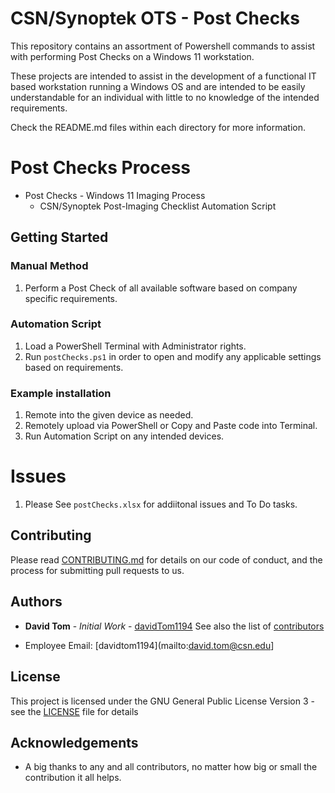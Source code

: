 # CSN/Synoptek OTS - Post Checks
This repository contains an assortment of Powershell commands to assist with performing Post Checks on a Windows 11 workstation.

These projects are intended to assist in the development of a functional IT based workstation running a Windows OS
and are intended to be easily understandable for an individual with little to no knowledge of the intended requirements.

Check the README.md files within each directory for more information.

# Post Checks Process
  - Post Checks - Windows 11 Imaging Process
      - CSN/Synoptek Post-Imaging Checklist Automation Script

## Getting Started

### Manual Method
1. Perform a Post Check of all available software based on company specific requirements.

### Automation Script
1. Load a PowerShell Terminal with Administrator rights.
2. Run `postChecks.ps1` in order to open and modify any applicable settings based on requirements.

### Example installation
1. Remote into the given device as needed.
2. Remotely upload via PowerShell or Copy and Paste code into Terminal.
3. Run Automation Script on any intended devices.

# Issues
1. Please See `postChecks.xlsx` for addiitonal issues and To Do tasks.

## Contributing

Please read [CONTRIBUTING.md](https://github.com/davidTom1194/davidTom1194/blob/main/CONTRIBUTING.md) for details on our
code of conduct, and the process for submitting pull requests to us.

## Authors

* **David Tom** - *Initial Work* - [davidTom1194](https://github.com/davidTom1194)
See also the list of [contributors](https://github.com/davidTom1194/davidTom1194/blob/main/contributors)
- Employee Email: [davidtom1194](mailto:david.tom@csn.edu]

## License

This project is licensed under the GNU General Public License Version 3 - see the [LICENSE](https://github.com/davidTom1194/davidTom1194/blob/main/LICENSE) file for details

## Acknowledgements

* A big thanks to any and all contributors, no matter how big or small the contribution it all helps.
